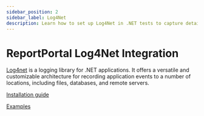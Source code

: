 ```yaml
---
sidebar_position: 2
sidebar_label: Log4Net
description: Learn how to set up Log4Net in .NET tests to capture detailed logs, track issues, and centralize reporting for faster troubleshooting and quality assurance.
---
```


# ReportPortal Log4Net Integration

[Log4net](https://logging.apache.org/log4net/) is a logging library for .NET applications. It offers a versatile and customizable architecture for recording application events to a number of locations, including files, databases, and remote servers.

[Installation guide](https://github.com/reportportal/logger-net-log4net#readme)

[Examples](https://github.com/reportportal/example-net-specflow-nunit2-log4net)
